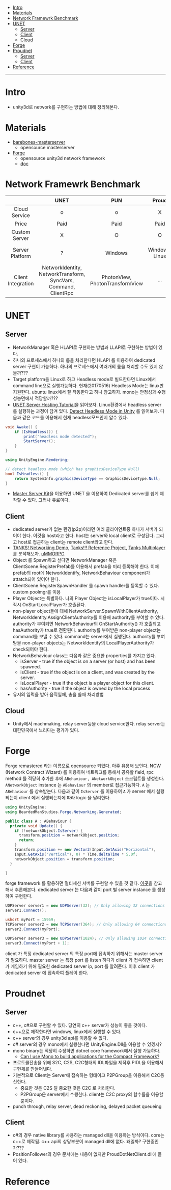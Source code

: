 - [Intro](#intro)
- [Materials](#materials)
- [Network Framewrk Benchmark](#network-framewrk-benchmark)
- [UNET](#unet)
  - [Server](#server)
  - [Client](#client)
  - [Cloud](#cloud)
- [Forge](#forge)
- [Proudnet](#proudnet)
  - [Server](#server)
  - [Client](#client)
- [Reference](#reference)

----

# Intro

- unity3d로 network를 구현하는 방법에 대해 정리해본다.

# Materials

* [barebones-masterserver](https://github.com/alvyxaz/barebones-masterserver)
  * opensource masterserver
* [Forge](https://github.com/BeardedManStudios/ForgeNetworkingRemastered)
  * opensource unity3d network framework
  * [doc](http://docs.forgepowered.com/)

# Network Framewrk Benchmark

|  | UNET  | PUN  | Proud | Forge | Nakama |
|:---:|:---:|:---:|:---:|:---:|:---:|
| Cloud Service  | o  | o  | X  | X | O |
| Price  | Paid | Paid | Paid | Free | Free |
| Custom Server | X | O | O | O | O |
| Server Platform | ? | Windows | Windows, Linux | Win, Linux, Mac | Windows, Linux, Mac |
| Client Integration | NetworkIdentity, NetworkTransform, SyncVars, Command, ClientRpc | PhotonView, PhotonTransformView  | ...  | ABehaviour, ANetworkObject | ... |

# UNET

## Server
- NetworkManager 혹은 HLAPI로 구현하는 방법과 LLAPI로 구현하는 방법이 있다.
- 하나의 프로세스에서 하나의 룸을 처리한다면 HLAPI 를 이용하여 dedicated server 구현이         가능하다. 하나의 프로세스에서 여러개의 룸을 처리할 수도 있지 않을까???
- Target platform을 Linux로 하고 Headless mode로 빌드한다면 Linux에서 
  command line으로 실행가능하다. 현재(20170516) Headless Mode는 linux만 지원한다.
  ubuntu linux에서 잘 작동한다고 하니 참고하자. mono는 안정성과 수행성능면에서 적당할까???
- [UNET Server Hosting Tutorial](https://noobtuts.com/unity/unet-server-hosting)을 읽어보자. 
  Linux환경에서 headless server 를 실행하는 과정이 담겨 있다. [Detect Headless Mode in Unity](https://noobtuts.com/unity/detect-headless-mode)
  를 읽어보자. 다음과 같은 코드를 이용해서 현재 headless모드인지 알수 있다.

```c#
void Awake() {
    if (IsHeadless()) {
        print("headless mode detected");
        StartServer();
    }
}
```

```c#
using UnityEngine.Rendering;

// detect headless mode (which has graphicsDeviceType Null)
bool IsHeadless() {
    return SystemInfo.graphicsDeviceType == GraphicsDeviceType.Null;
}
```

- [Master Server Kit](https://www.assetstore.unity3d.com/kr/#!/content/71604)을 이용하면 UNET 을 이용하여 Dedicated server를 쉽게 제작할 수 있다. 그러나 유료이다.

## Client

- dedicated server가 없는 환경(p2p)이라면 여러 클라이언트중 하나가 서버가 되어야 한다.
  이것을 host라고 한다. host는 server와 local client로 구성된다. 
  그리고 host로 접근하는 client는 remote client라고 한다. 
- [TANKS! Networking Demo](https://www.assetstore.unity3d.com/kr/#!/content/46213), 
  [Tanks!!! Reference Project](https://www.assetstore.unity3d.com/kr/#!/content/80165),
  [Tanks Multiplayer](https://www.assetstore.unity3d.com/kr/#!/content/69172) 
  를 분석해보자. 
  [uMMORPG](https://www.assetstore.unity3d.com/kr/#!/content/51212)
- Object 를 Spawn하고 싶다면 NetworkManager 혹은 ClientScene.RegisterPrefab를
  이용해서 prefab을 미리 등록해야 한다. 이때 prefab의 root에 
  NetworkIdentify, NetworkBehaviour component가 attatch되어 있어야 한다.
- ClientScene.RegisterSpawnHandler 를 spawn handler를 등록할 수 있다. 
  custom poolmgr를 이용
- Player Object는 특별하다. 나의 Player Object는 isLocalPlayer가 true이다. 
  시작시 OnStartLocalPlayer가 호출된다.
- non-player object들에 대해 NetworkServer.SpawnWithClientAuthority, 
  NetworkIdentity.AssignClientAuthority를 이용해 authority를 부여할 수 있다.
  authority가 부여되면 NetworkBehaviour의 OnStartAuthority() 가 호출되고 
  hasAuthority가 true로 전환된다. authority를 부여받은 non-player object는 
  command를 보낼 수 있다. command는 server에서 실행된다. authority를 부여받을
  non-player objects는 NetworkIdentify의 LocalPlayerAuthority가 check되어야 한다.
- NetworkBehaviour class는 다음과 같은 중요한 properties를 가지고 있다.
  - isServer - true if the object is on a server (or host) and has been spawned.
  - isClient - true if the object is on a client, and was created by the server.
  - isLocalPlayer - true if the object is a player object for this client.
  - hasAuthority - true if the object is owned by the local process
- 유저의 입력을 받아 움직일때, 총을 쏠때 처리방법

## Cloud

- Unity에서 machmaking, relay server등을 cloud service한다. 
  relay server는 대한민국에서 느리다는 평가가 있다.

# Forge

Forge remastered 라는 이름으로 opensource 되었다. 아주 유용해 보인다. NCW (Network Contract Wizard) 를 이용하여 네트워크를 통해서 공유할 field, rpc method 를 적당히 추가한 후에 `ABehaviour, ANetworkObject` 스크립트를 생성한다. `ANetworkObject` instance 는 `ABehaviour` 의 member로 접근가능하다. `A` 는 `ABehaviour` 를 상속받는다. 다음과 같이 `IsServer` 를 이용하여 `A` 가 server 에서 실행되는지 client 에서 실행되는지에 따라 logic 을 달리한다.

```cs
using UnityEngine;
using BeardedManStudios.Forge.Networking.Generated;

public class A : ABehaviour {
  private void Update() {
    if (!networkObject.IsServer) {
      transform.position = networkObject.position;
      return;
    }
    transform.position += new Vector3(Input.GetAxis("Horizontal"),
    Input.GetAxis("Vertical"), 0) * Time.deltaTime * 5.0f;
    networkObject.position = transform.position;
  }

}
```

forge framework 를 활용하면 멀티세션 서버를 구현할 수 있을 것 같다. [이곳](http://docs.forgepowered.com/working-with-multiple-sockets/)을 참고해서 추론해본다. dedicated server 는 다음과 같이 port 별 server instance 를 생성하여 구현한다.

```cs
UDPServer server1 = new UDPServer(32); // Only allowing 32 connections to this UDP server
server1.Connect();

ushort myPort = 15959;
TCPServer server2 = new TCPServer(364); // Only allowing 64 connections to this TCP server
server2.Connect(myPort);

UDPServer server3 = new UDPServer(1024); // Only allowing 1024 connections to this UDP server
server3.Connect(myPort + 1);
```

client 가 특정 dedicated server 의 특정 port에 접속하기 위해서는 master server 가 필요하다. master server 는 특정 port 를 listen  하다가 client 가 접속하면 client 가 게임하기 위해 필요한 dedicated server ip, port 를 알려준다. 이후 client 가 dedicated server 에 접속하여 플레이 한다.

# Proudnet

## Server

- c++, c#으로 구현할 수 있다. 당연히 c++ server가 성능이 좋을 것이다. 
- c++으로 제작한다면 windows, linux에서 실행할 수 있다.
- c++ server의 경우 unity3d api를 이용할 수 없다.
- c# server의 경우 mono에서 실행한다면 UnityEngine.Dll을 이용할 수 있겠지?
- mono binary는 적당히 수정하면 dotnet core framework에서 실행 가능하다.
  - [Can I use Mono to build applications for the Compact Framework?](http://www.mono-project.com/docs/faq/technical/)
- 프로토콜전송을 위해 S2C, C2S, C2C형태의 IDL파일을 제작후 PIDL을 이용해서 구현체를 만들어낸다.
- 기본적으로 Client는 Server에 접속하는 형태이고 P2PGroup을 이용해서 C2C통신한다.
  - 중요한 것은 C2S 덜 중요한 것은 C2C 로 처리한다.
  - P2PGroup은 server에서 수행한다. client는 C2C proxy의 함수들을 이용할 뿐이다.
- punch through, relay server, dead reckoning, delayed packet queueing

## Client

- c#의 경우 native library를 사용하는 managed dll을 이용하는 방식이다. 
  core는 c++로 제작됨. c++ api의 상당부분이 managed dll에 없다. 왜일까? 구현중인가???
- PositionFollower의 경우 문서에는 내용이 없지만 ProudDotNetClient.dll에 들어 있다.

# Reference

